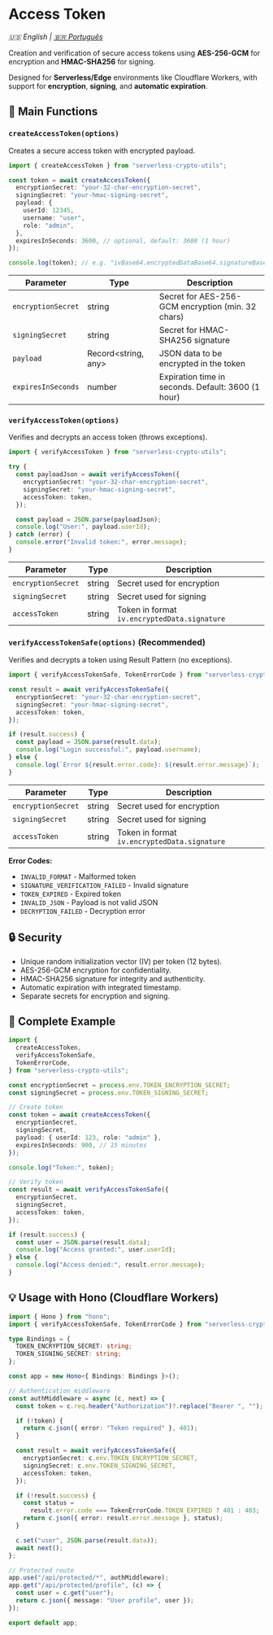 # Access Token

_🇺🇸 English | [🇧🇷 Português](../pt-BR/access-token.md)_

Creation and verification of secure access tokens using **AES-256-GCM** for encryption and **HMAC-SHA256** for signing.

Designed for **Serverless/Edge** environments like Cloudflare Workers, with support for **encryption**, **signing**, and **automatic expiration**.

## 🔑 Main Functions

### `createAccessToken(options)`

Creates a secure access token with encrypted payload.

```typescript
import { createAccessToken } from "serverless-crypto-utils";

const token = await createAccessToken({
  encryptionSecret: "your-32-char-encryption-secret",
  signingSecret: "your-hmac-signing-secret",
  payload: {
    userId: 12345,
    username: "user",
    role: "admin",
  },
  expiresInSeconds: 3600, // optional, default: 3600 (1 hour)
});

console.log(token); // e.g. "ivBase64.encryptedDataBase64.signatureBase64"
```

| Parameter          | Type                | Description                                        |
| ------------------ | ------------------- | -------------------------------------------------- |
| `encryptionSecret` | string              | Secret for AES-256-GCM encryption (min. 32 chars)  |
| `signingSecret`    | string              | Secret for HMAC-SHA256 signature                   |
| `payload`          | Record<string, any> | JSON data to be encrypted in the token             |
| `expiresInSeconds` | number              | Expiration time in seconds. Default: 3600 (1 hour) |

### `verifyAccessToken(options)`

Verifies and decrypts an access token (throws exceptions).

```typescript
import { verifyAccessToken } from "serverless-crypto-utils";

try {
  const payloadJson = await verifyAccessToken({
    encryptionSecret: "your-32-char-encryption-secret",
    signingSecret: "your-hmac-signing-secret",
    accessToken: token,
  });

  const payload = JSON.parse(payloadJson);
  console.log("User:", payload.userId);
} catch (error) {
  console.error("Invalid token:", error.message);
}
```

| Parameter          | Type   | Description                                  |
| ------------------ | ------ | -------------------------------------------- |
| `encryptionSecret` | string | Secret used for encryption                   |
| `signingSecret`    | string | Secret used for signing                      |
| `accessToken`      | string | Token in format `iv.encryptedData.signature` |

### `verifyAccessTokenSafe(options)` (Recommended)

Verifies and decrypts a token using Result Pattern (no exceptions).

```typescript
import { verifyAccessTokenSafe, TokenErrorCode } from "serverless-crypto-utils";

const result = await verifyAccessTokenSafe({
  encryptionSecret: "your-32-char-encryption-secret",
  signingSecret: "your-hmac-signing-secret",
  accessToken: token,
});

if (result.success) {
  const payload = JSON.parse(result.data);
  console.log("Login successful:", payload.username);
} else {
  console.log(`Error ${result.error.code}: ${result.error.message}`);
}
```

| Parameter          | Type   | Description                                  |
| ------------------ | ------ | -------------------------------------------- |
| `encryptionSecret` | string | Secret used for encryption                   |
| `signingSecret`    | string | Secret used for signing                      |
| `accessToken`      | string | Token in format `iv.encryptedData.signature` |

**Error Codes:**

- `INVALID_FORMAT` - Malformed token
- `SIGNATURE_VERIFICATION_FAILED` - Invalid signature
- `TOKEN_EXPIRED` - Expired token
- `INVALID_JSON` - Payload is not valid JSON
- `DECRYPTION_FAILED` - Decryption error

## 🔒 Security

- Unique random initialization vector (IV) per token (12 bytes).
- AES-256-GCM encryption for confidentiality.
- HMAC-SHA256 signature for integrity and authenticity.
- Automatic expiration with integrated timestamp.
- Separate secrets for encryption and signing.

## 📌 Complete Example

```typescript
import {
  createAccessToken,
  verifyAccessTokenSafe,
  TokenErrorCode,
} from "serverless-crypto-utils";

const encryptionSecret = process.env.TOKEN_ENCRYPTION_SECRET;
const signingSecret = process.env.TOKEN_SIGNING_SECRET;

// Create token
const token = await createAccessToken({
  encryptionSecret,
  signingSecret,
  payload: { userId: 123, role: "admin" },
  expiresInSeconds: 900, // 15 minutes
});

console.log("Token:", token);

// Verify token
const result = await verifyAccessTokenSafe({
  encryptionSecret,
  signingSecret,
  accessToken: token,
});

if (result.success) {
  const user = JSON.parse(result.data);
  console.log("Access granted:", user.userId);
} else {
  console.log("Access denied:", result.error.message);
}
```

## 💡 Usage with Hono (Cloudflare Workers)

```typescript
import { Hono } from "hono";
import { verifyAccessTokenSafe, TokenErrorCode } from "serverless-crypto-utils";

type Bindings = {
  TOKEN_ENCRYPTION_SECRET: string;
  TOKEN_SIGNING_SECRET: string;
};

const app = new Hono<{ Bindings: Bindings }>();

// Authentication middleware
const authMiddleware = async (c, next) => {
  const token = c.req.header("Authorization")?.replace("Bearer ", "");

  if (!token) {
    return c.json({ error: "Token required" }, 401);
  }

  const result = await verifyAccessTokenSafe({
    encryptionSecret: c.env.TOKEN_ENCRYPTION_SECRET,
    signingSecret: c.env.TOKEN_SIGNING_SECRET,
    accessToken: token,
  });

  if (!result.success) {
    const status =
      result.error.code === TokenErrorCode.TOKEN_EXPIRED ? 401 : 403;
    return c.json({ error: result.error.message }, status);
  }

  c.set("user", JSON.parse(result.data));
  await next();
};

// Protected route
app.use("/api/protected/*", authMiddleware);
app.get("/api/protected/profile", (c) => {
  const user = c.get("user");
  return c.json({ message: "User profile", user });
});

export default app;
```
